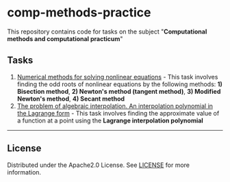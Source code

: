 # comp-methods-practice
This repository contains code for tasks on the subject "**Computational methods and computational practicum**" 
## Tasks
1. [Numerical methods for solving nonlinear equations](https://github.com/egor-shishkarev/comp-methods-practice/tree/main/NonlinearEquations) - This task involves finding the odd roots of nonlinear equations by the following methods: **1) Bisection method**, **2) Newton's method (tangent method)**, **3) Modified Newton's method**, **4) Secant method**
2. [The problem of algebraic interpolation. An interpolation polynomial in the Lagrange form](https://github.com/egor-shishkarev/comp-methods-practice/tree/main/AlgebraicInterpolation) - This task involves finding the approximate value of a function at a point using the **Lagrange interpolation polynomial**
---
## License
Distributed under the Apache2.0 License. See [LICENSE](https://github.com/egor-shishkarev/comp-methods-practice/blob/main/LICENSE) for more information.
